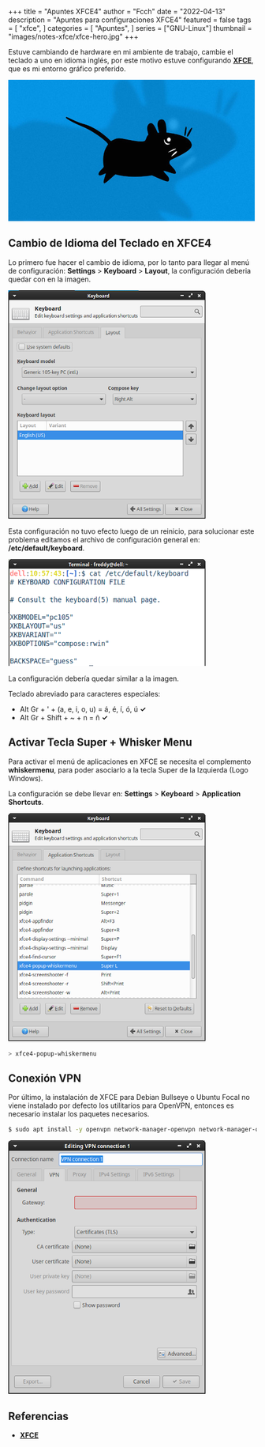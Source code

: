 +++
title = "Apuntes XFCE4"
author = "Fcch"
date = "2022-04-13"
description = "Apuntes para configuraciones XFCE4"
featured = false
tags = [
    "xfce",
]
categories = [
    "Apuntes",
]
series = ["GNU-Linux"]
thumbnail = "images/notes-xfce/xfce-hero.jpg"
+++

Estuve cambiando de hardware en mi ambiente de trabajo, cambie el teclado a uno en idioma inglés, por este motivo estuve configurando [**XFCE**](https://xfce.org/), que es mi entorno gráfico preferido.

<!--more-->

![](/images/notes-xfce/xfce-hero.jpg)

## Cambio de Idioma del Teclado en XFCE4

Lo primero fue hacer el cambio de idioma, por lo tanto para llegar al menú de configuración: **Settings** > **Keyboard** > **Layout**, la configuración deberia quedar con en la imagen.

![](/images/notes-xfce/xfce-keyboard.png)

Esta configuración no tuvo efecto luego de un reinicio, para solucionar este problema editamos el archivo de configuración general en: **/etc/default/keyboard**.

![](/images/notes-xfce/xfce-general.png)

La configuración debería quedar similar a la imagen.

Teclado abreviado para caracteres especiales:

- Alt Gr + ' + (a, e, i, o, u) = á, é, í, ó, ú **✓**
- Alt Gr + Shift + ~ + n = ñ **✓**

## Activar Tecla Super + Whisker Menu

Para activar el menú de aplicaciones en XFCE se necesita el complemento **whiskermenu**, para poder asociarlo a la tecla Super de la Izquierda (Logo Windows).

La configuración se debe llevar en: **Settings** > **Keyboard** > **Application Shortcuts**.

![](/images/notes-xfce/xfce-menu.png)

```bash
> xfce4-popup-whiskermenu
```

## Conexión VPN

Por último, la instalación de XFCE para Debian Bullseye o Ubuntu Focal no viene instalado por defecto los utilitarios para OpenVPN, entonces es necesario instalar los paquetes necesarios.

```bash
$ sudo apt install -y openvpn network-manager-openvpn network-manager-openvpn-gnome
```

![](/images/notes-xfce/xfce-vpn.png)

## Referencias

- [**XFCE**](https://xfce.org/)
